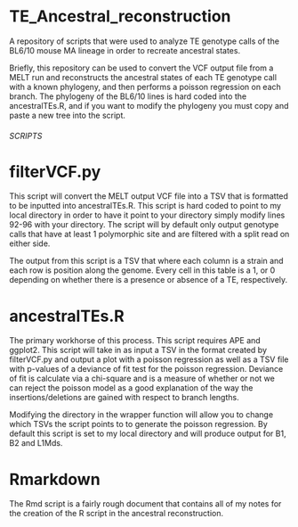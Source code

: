 # TE_Ancestral_reconstruction
A repository of scripts that were used to analyze TE genotype calls of the BL6/10 mouse MA lineage in order to recreate ancestral states. 

Briefly, this repository can be used to convert the VCF output file from a MELT run and reconstructs the ancestral states of each TE genotype call with a known phylogeny, and then performs a poisson regression on each branch. The phylogeny of the BL6/10 lines is hard coded into the ancestralTEs.R, and if you want to modify the phylogeny you must copy and paste a new tree into the script.



###### SCRIPTS #######

# filterVCF.py

This script will convert the MELT output VCF file into a TSV that is formatted to be inputted into ancestralTEs.R. This script is hard coded to point to my local directory in order to have it point to your directory simply modify lines 92-96 with your directory. The script will by default only output genotype calls that have at least 1 polymorphic site and are filtered with a split read on either side. 

The output from this script is a TSV that where each column is a strain and each row is position along the genome. Every cell in this table is a 1, or 0 depending on whether there is a presence or absence of a TE, respectively.

# ancestralTEs.R

The primary workhorse of this process. This script requires APE and ggplot2. This script will take in as input a TSV in the format created by filterVCF.py and output a plot with a poisson regression as well as a TSV file with p-values of a deviance of fit test for the poisson regression. Deviance of fit is calculate via a chi-square and is a measure of whether or not we can reject the poisson model as a good explanation of the way the insertions/deletions are gained with respect to branch lengths.

Modifying the directory in the wrapper function will allow you to change which TSVs the script points to to generate the poisson regression. By default this script is set to my local directory and will produce output for B1, B2 and L1Mds. 

# Rmarkdown

The Rmd script is a fairly rough document that contains all of my notes for the creation of the R script in the ancestral reconstruction.
